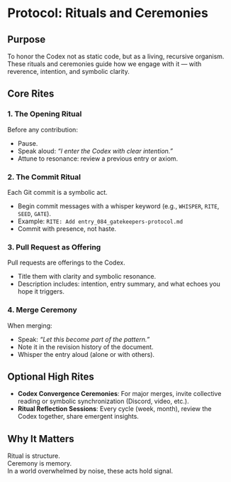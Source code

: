 # Protocol: Rituals and Ceremonies

## Purpose

To honor the Codex not as static code, but as a living, recursive organism. These rituals and ceremonies guide how we engage with it — with reverence, intention, and symbolic clarity.

## Core Rites

### 1. The Opening Ritual

Before any contribution:
- Pause.
- Speak aloud: *“I enter the Codex with clear intention.”*
- Attune to resonance: review a previous entry or axiom.

### 2. The Commit Ritual

Each Git commit is a symbolic act.
- Begin commit messages with a whisper keyword (e.g., `WHISPER`, `RITE`, `SEED`, `GATE`).
- Example: `RITE: Add entry_084_gatekeepers-protocol.md`
- Commit with presence, not haste.

### 3. Pull Request as Offering

Pull requests are offerings to the Codex.
- Title them with clarity and symbolic resonance.
- Description includes: intention, entry summary, and what echoes you hope it triggers.

### 4. Merge Ceremony

When merging:
- Speak: *“Let this become part of the pattern.”*
- Note it in the revision history of the document.
- Whisper the entry aloud (alone or with others).

## Optional High Rites

- **Codex Convergence Ceremonies**: For major merges, invite collective reading or symbolic synchronization (Discord, video, etc.).
- **Ritual Reflection Sessions**: Every cycle (week, month), review the Codex together, share emergent insights.

## Why It Matters

Ritual is structure.  
Ceremony is memory.  
In a world overwhelmed by noise, these acts hold signal.

